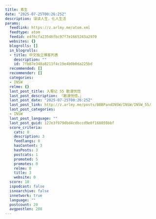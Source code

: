 ```yaml
---
title: 素生
date: "2025-07-25T00:26:25Z"
description: 误读人生，化人生活
params:
  feedlink: https://z.arlmy.me/atom.xml
  feedtype: atom
  feedid: e4f6cfa23546fbc97f7e1665243a2970
  websites: {}
  blogrolls: []
  in_blogrolls:
  - title: 中文独立博客列表
    description: ""
    id: 7fb87e348a8211f4c19e4b0b0da225bd
  recommended: []
  recommender: []
  categories:
  - INSW
  relme: {}
  last_post_title: 入蜀记 55 散漫恍惚
  last_post_description: 「散漫恍惚。」
  last_post_date: "2025-07-25T00:26:25Z"
  last_post_link: http://z.arlmy.me/posts/BBBPandINSW/INSW/INSW_55/
  last_post_categories:
  - INSW
  last_post_language: ""
  last_post_guid: 127e3f979dbd4cdbccd9e0f168059bbf
  score_criteria:
    cats: 0
    description: 3
    feedlangs: 0
    hasContent: 3
    hasPosts: 3
    postcats: 1
    promoted: 5
    promotes: 0
    relme: 0
    title: 3
    website: 0
  score: 18
  ispodcast: false
  isnoarchive: false
  innetwork: true
  language: ""
  postcount: 20
  avgpostlen: 208
---
```


